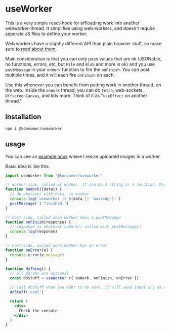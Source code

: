 # useWorker

This is a very simple react-hook for offloading work into another webworker-thread. It simplifies using web-workers, and doesn't require seperate JS files to define your worker.

Web workers have a slightly different API than plain browser stuff, so make sure to [read about them](https://developer.mozilla.org/en-US/docs/Web/API/Web_Workers_API/Using_web_workers).

Main consideration is that you can only pass values that are ok (JSONable, no functions, errors, etc, but `File` and `Blob` and more is ok) and you use `postMessage` in your `onWork` function to fire the `onFinish`. You can post multiple times, and it will each fire `onFinish` on each.

Use this whenever you can benefit from putting work in another thread, on the web. Inside the `onWork` thread, you can do `fetch`, web-sockets, `OffscreenCanvas`, and lots more. Think of it as "`useEffect` on another thread."

## installation

```
npm i @konsumer/useworker
```

## usage

You can see an [example hook](./example/src/useResizeImage.js) where I resize uploaded images in a worker.

Basic idea is like this:

```jsx
import useWorker from '@konsumer/useworker'

// worker-side, called as worker. It can be a string or a function. Must be self-contained. It gets it's input from event.data, and outputs with postMessage
function onWork({data}) {
  // do whatever with data, in worker
  console.log(`useworker is ${data || 'amazing'}!`)
  postMessage('I finished.')
}

// host-side, called when worker does a postMessage
function onFinish(response) {
  // response is whatever onWork() called with postMessage()
  console.log(response)
}

// host-side, called when worker has an error
function onError(e) {
  console.error(e.message)
}

function MyThing() {
  // all params are optional
  const doStuff = useWorker ({ onWork, onFinish, onError })

  // call doStuff when you want to do work, it will send input arg as event.data
  doStuff('cool')

  return (
    <div>
      Check the console
    </div>
  )
}
```
